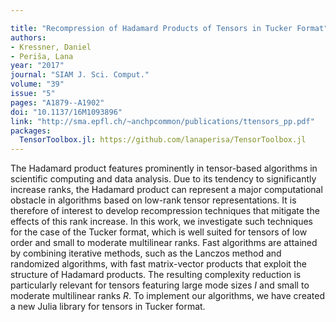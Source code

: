 ```yaml
---

title: "Recompression of Hadamard Products of Tensors in Tucker Format"
authors:
- Kressner, Daniel
- Periša, Lana
year: "2017"
journal: "SIAM J. Sci. Comput."
volume: "39"
issue: "5"
pages: "A1879--A1902"
doi: "10.1137/16M1093896"
link: "http://sma.epfl.ch/~anchpcommon/publications/ttensors_pp.pdf"
packages:
  TensorToolbox.jl: https://github.com/lanaperisa/TensorToolbox.jl
---
```

The Hadamard product features prominently in tensor-based algorithms in scientific 
computing and data analysis. Due to its tendency to significantly increase ranks, 
the Hadamard product can represent a major computational obstacle in algorithms based 
on low-rank tensor representations. It is therefore of interest to develop recompression 
techniques that mitigate the effects of this rank increase. In this work, we investigate 
such techniques for the case of the Tucker format, which is well suited for tensors of 
low order and small to moderate multilinear ranks. Fast algorithms are attained by 
combining iterative methods, such as the Lanczos method and randomized algorithms, 
with fast matrix-vector products that exploit the structure of Hadamard products. 
The resulting complexity reduction is particularly relevant for tensors featuring large 
mode sizes $I$ and small to moderate multilinear ranks $R$. To implement our algorithms, 
we have created a new Julia library for tensors in Tucker format.


